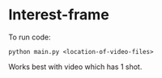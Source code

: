 # Interest-frame


To run code:

```
python main.py <location-of-video-files>
```

Works best with video which has 1 shot.
